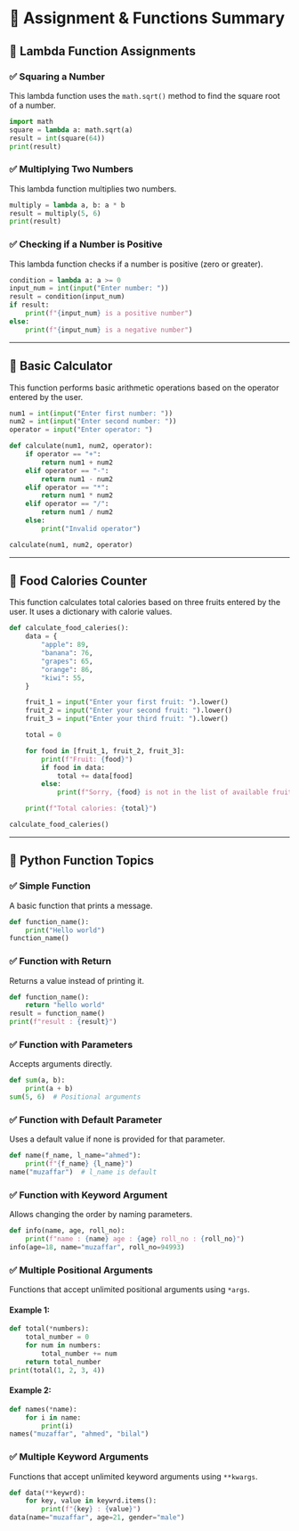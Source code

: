 # 📘 Assignment & Functions Summary

## 📝 Lambda Function Assignments

### ✅ Squaring a Number

This lambda function uses the `math.sqrt()` method to find the square root of a number.

```python
import math
square = lambda a: math.sqrt(a) 
result = int(square(64))
print(result)
```

### ✅ Multiplying Two Numbers

This lambda function multiplies two numbers.

```python
multiply = lambda a, b: a * b
result = multiply(5, 6)
print(result)
```

### ✅ Checking if a Number is Positive

This lambda function checks if a number is positive (zero or greater).

```python
condition = lambda a: a >= 0
input_num = int(input("Enter number: "))
result = condition(input_num)
if result:
    print(f"{input_num} is a positive number")
else:
    print(f"{input_num} is a negative number")
```

---

## 🧮 Basic Calculator

This function performs basic arithmetic operations based on the operator entered by the user.

```python
num1 = int(input("Enter first number: "))
num2 = int(input("Enter second number: "))
operator = input("Enter operator: ")

def calculate(num1, num2, operator):
    if operator == "+":
        return num1 + num2
    elif operator == "-":
        return num1 - num2
    elif operator == "*":
        return num1 * num2
    elif operator == "/":
        return num1 / num2
    else:
        print("Invalid operator")

calculate(num1, num2, operator)
```

---

## 🍎 Food Calories Counter

This function calculates total calories based on three fruits entered by the user. It uses a dictionary with calorie values.

```python
def calculate_food_caleries():
    data = {
        "apple": 89,
        "banana": 76,
        "grapes": 65,
        "orange": 86,
        "kiwi": 55,
    }

    fruit_1 = input("Enter your first fruit: ").lower()
    fruit_2 = input("Enter your second fruit: ").lower()
    fruit_3 = input("Enter your third fruit: ").lower()

    total = 0

    for food in [fruit_1, fruit_2, fruit_3]:
        print(f"Fruit: {food}")
        if food in data:
            total += data[food]
        else:
            print(f"Sorry, {food} is not in the list of available fruits.")

    print(f"Total calories: {total}")

calculate_food_caleries()
```

---

## 🔁 Python Function Topics

### ✅ Simple Function

A basic function that prints a message.

```python
def function_name():
    print("Hello world")
function_name()
```

### ✅ Function with Return

Returns a value instead of printing it.

```python
def function_name():
    return "hello world"
result = function_name()
print(f"result : {result}")
```

### ✅ Function with Parameters

Accepts arguments directly.

```python
def sum(a, b):
    print(a + b)
sum(5, 6)  # Positional arguments
```

### ✅ Function with Default Parameter

Uses a default value if none is provided for that parameter.

```python
def name(f_name, l_name="ahmed"):
    print(f"{f_name} {l_name}")
name("muzaffar")  # l_name is default
```

### ✅ Function with Keyword Argument

Allows changing the order by naming parameters.

```python
def info(name, age, roll_no):
    print(f"name : {name} age : {age} roll_no : {roll_no}")
info(age=18, name="muzaffar", roll_no=94993)
```

### ✅ Multiple Positional Arguments

Functions that accept unlimited positional arguments using `*args`.

#### Example 1:

```python
def total(*numbers):
    total_number = 0
    for num in numbers:
        total_number += num
    return total_number
print(total(1, 2, 3, 4))
```

#### Example 2:

```python
def names(*name):
    for i in name:
        print(i)
names("muzaffar", "ahmed", "bilal")
```

### ✅ Multiple Keyword Arguments

Functions that accept unlimited keyword arguments using `**kwargs`.

```python
def data(**keywrd):
    for key, value in keywrd.items():
        print(f"{key} : {value}")
data(name="muzaffar", age=21, gender="male")
```
